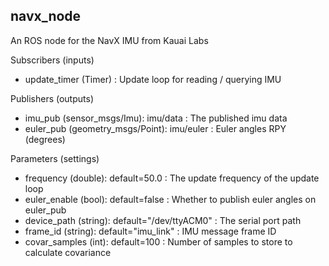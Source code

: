 ## navx_node

An ROS node for the NavX IMU from Kauai Labs

Subscribers (inputs)
- update_timer (Timer) : Update loop for reading / querying IMU

Publishers (outputs)
- imu_pub (sensor_msgs/Imu): imu/data : The published imu data
- euler_pub (geometry_msgs/Point): imu/euler : Euler angles RPY (degrees)

Parameters (settings)
- frequency (double): default=50.0 : The update frequency of the update loop
- euler_enable (bool): default=false : Whether to publish euler angles on euler_pub
- device_path (string): default="/dev/ttyACM0" : The serial port path
- frame_id (string): default="imu_link" : IMU message frame ID
- covar_samples (int): default=100 : Number of samples to store to calculate covariance